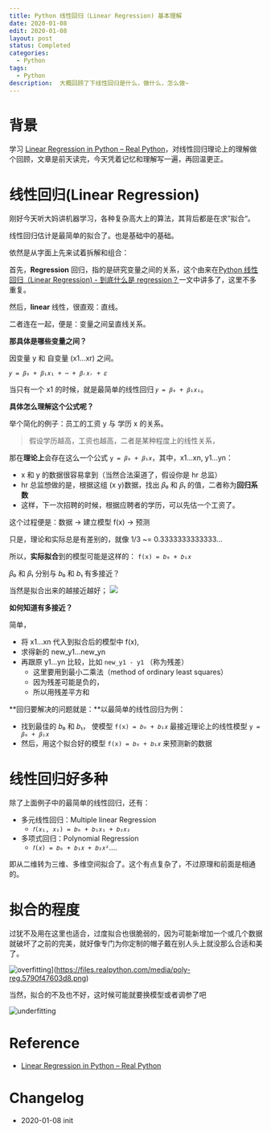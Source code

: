 ```yaml
---
title: Python 线性回归（Linear Regression) 基本理解
date: 2020-01-08
edit: 2020-01-08
layout: post
status: Completed
categories:
  - Python
tags:
  - Python
description:  大概回顾了下线性回归是什么，做什么，怎么做~
---
```


# 背景

学习 [Linear Regression in Python – Real Python](https://realpython.com/linear-regression-in-python/)，对线性回归理论上的理解做个回顾，文章是前天读完，今天凭着记忆和理解写一遍，再回温更正。

# 线性回归(Linear Regression) 

刚好今天听大妈讲机器学习，各种复杂高大上的算法，其背后都是在求”拟合“。

线性回归估计是最简单的拟合了。也是基础中的基础。

依然是从字面上先来试着拆解和组合：

首先，**Regression** 回归，指的是研究变量之间的关系，这个由来在[Python 线性回归（Linear Regression) - 到底什么是 regression？](https://bemself.github.io/python/Python-Linear-Regression-Concept.html)一文中讲多了，这里不多重复。

然后，**linear** 线性，很直观：直线。

二者连在一起，便是：变量之间呈直线关系。

**那具体是哪些变量之间？**

因变量 y 和 自变量 (x1...xr) 之间。

`𝑦 = 𝛽₀ + 𝛽₁𝑥₁ + ⋯ + 𝛽ᵣ𝑥ᵣ + 𝜀`

当只有一个 x1 的时候，就是最简单的线性回归 `𝑦 = 𝛽₀ + 𝛽₁𝑥₁`。

**具体怎么理解这个公式呢？**

举个简化的例子：员工的工资 y 与 学历 x 的关系。

> 假设学历越高，工资也越高，二者是某种程度上的线性关系，

那在**理论上**会存在这么一个公式 `y = 𝛽₀ + 𝛽₁𝑥`，其中，x1...xn, y1...yn：

- x 和 y 的数据很容易拿到（当然合法渠道了，假设你是 hr 总监）
- hr 总监想做的是，根据这组 (x y)数据，找出 𝛽₀ 和 𝛽₁ 的值，二者称为**回归系数**
- 这样，下一次招聘的时候，根据应聘者的学历，可以先估一个工资了。

这个过程便是：数据 -> 建立模型 f(x) -> 预测

只是，理论和实际总是有差别的，就像 1/3 ~= 0.3333333333333...

所以，**实际拟合**到的模型可能是这样的： `f(x) = 𝑏₀ + 𝑏₁𝑥`

𝛽₀ 和 𝛽₁ 分别与 𝑏₀ 和 𝑏₁ 有多接近？

当然是拟合出来的越接近越好；
![](https://files.realpython.com/media/fig-lin-reg.a506035b654a.png)

**如何知道有多接近？**

简单，

- 将 x1...xn 代入到拟合后的模型中 f(x), 
- 求得新的 new_y1...new_yn 
- 再跟原 y1...yn 比较，比如 `new_y1 - y1` （称为残差）
  - 这里要用到最小二乘法（method of ordinary least squares）
  - 因为残差可能是负的，
  - 所以用残差平方和

**回归要解决的问题就是：**以最简单的线性回归为例：

- 找到最佳的 𝑏₀ 和 𝑏₁， 使模型 `f(x) = 𝑏₀ + 𝑏₁𝑥` 最接近理论上的线性模型 `y = 𝛽₀ + 𝛽₁𝑥`
- 然后，用这个拟合好的模型 `f(x) = 𝑏₀ + 𝑏₁𝑥` 来预测新的数据

# 线性回归好多种

除了上面例子中的最简单的线性回归，还有：

- 多元线性回归：Multiple linear Regression
  - `𝑓(𝑥₁, 𝑥₂) = 𝑏₀ + 𝑏₁𝑥₁ + 𝑏₂𝑥₂`
- 多项式回归：Polynomial Regression
  - `𝑓(𝑥) = 𝑏₀ + 𝑏₁𝑥 + 𝑏₂𝑥²`....

即从二维转为三维、多维空间拟合了。这个有点复杂了，不过原理和前面是相通的。

# 拟合的程度

过犹不及用在这里也适合，过度拟合也很脆弱的，因为可能新增加一个或几个数据就破坏了之前的完美，就好像专门为你定制的帽子戴在别人头上就没那么合适和美了。

![overfitting](https://files.realpython.com/media/poly-reg.5790f47603d8.png)](https://files.realpython.com/media/poly-reg.5790f47603d8.png)

当然，拟合的不及也不好，这时候可能就要换模型或者调参了吧

![underfitting](https://files.realpython.com/media/poly-reg.5790f47603d8.png)

# Reference

- [Linear Regression in Python – Real Python](https://realpython.com/linear-regression-in-python/)

# Changelog
- 2020-01-08 init